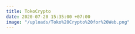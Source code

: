 ```yaml
---
title: TokoCrypto
date: 2020-07-20 15:35:00 +07:00
image: "/uploads/Toko%20Crypto%20for%20Web.png"
---
```



